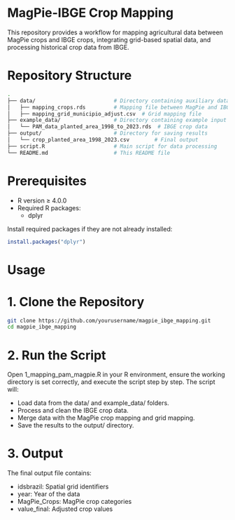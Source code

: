 # MagPie-IBGE Crop Mapping

This repository provides a workflow for mapping agricultural data between MagPie crops and IBGE crops, integrating grid-based spatial data, and processing historical crop data from IBGE.

# Repository Structure
```bash
.
├── data/                         # Directory containing auxiliary data
│   ├── mapping_crops.rds         # Mapping file between MagPie and IBGE crops
│   ├── mapping_grid_municipio_adjust.csv  # Grid mapping file
├── example_data/                 # Directory containing example input data
│   └── PAM_data_planted_area_1998_to_2023.rds  # IBGE crop data
├── output/                       # Directory for saving results
│   └── crop_planted_area_1998_2023.csv        # Final output
├── script.R                      # Main script for data processing
└── README.md                     # This README file
```

# Prerequisites
* R version ≥ 4.0.0
* Required R packages:
  * dplyr

Install required packages if they are not already installed:
```R
install.packages("dplyr")
```

# Usage
# 1. Clone the Repository
```bash
git clone https://github.com/yourusername/magpie_ibge_mapping.git
cd magpie_ibge_mapping
```

# 2. Run the Script
Open 1_mapping_pam_magpie.R in your R environment, ensure the working directory is set correctly, and execute the script step by step. The script will:

* Load data from the data/ and example_data/ folders.
* Process and clean the IBGE crop data.
* Merge data with the MagPie crop mapping and grid mapping.
* Save the results to the output/ directory.

# 3. Output
The final output file contains:

* idsbrazil: Spatial grid identifiers
* year: Year of the data
* MagPie_Crops: MagPie crop categories
* value_final: Adjusted crop values
